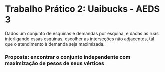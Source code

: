 # Trabalho Prático 2: Uaibucks - AEDS 3 #

Dados um conjunto de esquinas e demandas por esquina, e dadas as ruas interligando essas esquinas, escolher as interseções não adjacentes, tal que o atendimento à demanda seja maximizada.

### Proposta: encontrar o conjunto independente com maximização de pesos de seus vértices ###